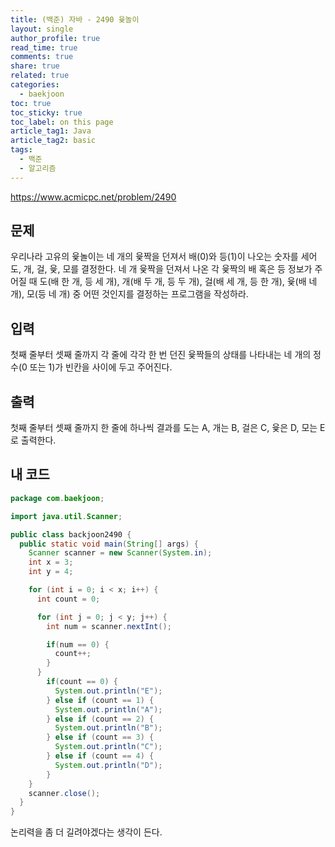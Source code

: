 ```yaml
---
title: (백준) 자바 - 2490 윷놀이
layout: single
author_profile: true
read_time: true
comments: true
share: true
related: true
categories: 
  - baekjoon
toc: true
toc_sticky: true
toc_label: on this page
article_tag1: Java
article_tag2: basic
tags:
  - 백준
  - 알고리즘
---
```


https://www.acmicpc.net/problem/2490

## 문제

우리나라 고유의 윷놀이는 네 개의 윷짝을 던져서 배(0)와 등(1)이 나오는 숫자를 세어 도, 개, 걸, 윷, 모를 결정한다. 네 개 윷짝을 던져서 나온 각 윷짝의 배 혹은 등 정보가 주어질 때 도(배 한 개, 등 세 개), 개(배 두 개, 등 두 개), 걸(배 세 개, 등 한 개), 윷(배 네 개), 모(등 네 개) 중 어떤 것인지를 결정하는 프로그램을 작성하라.



## 입력

첫째 줄부터 셋째 줄까지 각 줄에 각각 한 번 던진 윷짝들의 상태를 나타내는 네 개의 정수(0 또는 1)가  빈칸을 사이에 두고 주어진다.



## 출력

첫째 줄부터 셋째 줄까지 한 줄에 하나씩 결과를  도는 A, 개는 B, 걸은 C, 윷은 D, 모는 E로 출력한다.



## 내 코드

```java
package com.baekjoon;

import java.util.Scanner;

public class backjoon2490 {
  public static void main(String[] args) {
    Scanner scanner = new Scanner(System.in);
    int x = 3;
    int y = 4;

    for (int i = 0; i < x; i++) {
      int count = 0;

      for (int j = 0; j < y; j++) {
        int num = scanner.nextInt();

        if(num == 0) {
          count++;
        }
      }
        if(count == 0) {
          System.out.println("E");
        } else if (count == 1) {
          System.out.println("A");
        } else if (count == 2) {
          System.out.println("B");
        } else if (count == 3) {
          System.out.println("C");
        } else if (count == 4) {
          System.out.println("D");
        }
    }
    scanner.close();
  }
}

```



논리력을 좀 더 길려야겠다는 생각이 든다.